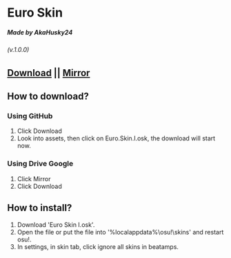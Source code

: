 # Euro Skin
##### Made by AkaHusky24
###### (v.1.0.0)
## [Download](https://github.com/AkaHusky24/Euro-Skin-osu/releases/latest) || [Mirror](https://drive.google.com/file/d/1jfLm327-RTfAgyT3UE3vhj0d8R5Iorhb/view?usp=sharing)

## How to download?
### Using GitHub
1. Click Download
2. Look into assets, then click on Euro.Skin.I.osk, the download will start now.
### Using Drive Google
1. Click Mirror
2. Click Download

## How to install?
1. Download 'Euro Skin I.osk'.
2. Open the file or put the file into '%localappdata%\osu!\skins\' and restart osu!.
3. In settings, in skin tab, click ignore all skins in beatamps.
